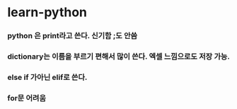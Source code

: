 # learn-python

### python 은 print라고 쓴다. 신기함 ;도 안씀

### dictionary는 이름을 부르기 편해서 많이 쓴다. 엑셀 느낌으로도 저장 가능.

### else if 가아닌 elif로 쓴다.

### for문 어려움
